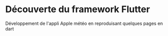 # Découverte du framework Flutter
Développement de l'appli Apple météo en reproduisant quelques pages en dart
